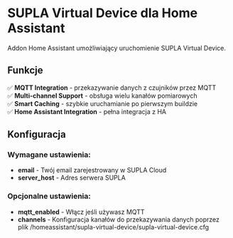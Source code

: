 # SUPLA Virtual Device dla Home Assistant

Addon Home Assistant umożliwiający uruchomienie SUPLA Virtual Device.

## Funkcje

✅ **MQTT Integration** - przekazywanie danych z czujników przez MQTT  
✅ **Multi-channel Support** - obsługa wielu kanałów pomiarowych  
✅ **Smart Caching** - szybkie uruchamianie po pierwszym buildzie  
✅ **Home Assistant Integration** - pełna integracja z HA

## Konfiguracja

### Wymagane ustawienia:
- **email** - Twój email zarejestrowany w SUPLA Cloud
- **server_host** - Adres serwera SUPLA

### Opcjonalne ustawienia:
- **mqtt_enabled** - Włącz jeśli używasz MQTT
- **channels** - Konfiguracja kanałów do przekazywania danych poprzez plik /homeassistant/supla-virtual-device/supla-virtual-device.cfg

